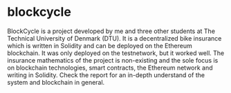# blockcycle
BlockCycle is a project developed by me and three other students at The Technical University of Denmark (DTU). It is a decentralized bike insurance which is written in Solidity and can be deployed on the Ethereum blockchain. It was only deployed on the testnetwork, but it worked well. The insurance mathematics of the project is non-existing and the sole focus is on blockchain technologies, smart contracts, the Ethereum network and writing in Solidity. Check the report for an in-depth understand of the system and blockchain in general.
